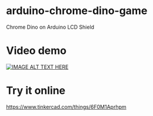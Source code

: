# arduino-chrome-dino-game
Chrome Dino on Arduino LCD Shield

# Video demo
[![IMAGE ALT TEXT HERE](https://img.youtube.com/vi/M9xwob64vdA/0.jpg)](https://youtu.be/M9xwob64vdA)

# Try it online
https://www.tinkercad.com/things/6F0M1Aprhpm

